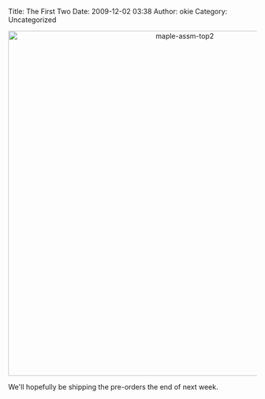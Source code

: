 Title: The First Two
Date: 2009-12-02 03:38
Author: okie
Category: Uncategorized

<center>
<img src="/static/images/old/maple-assm-top2-1024x568.jpg" alt="maple-assm-top2" width="700px">
</center>

We'll hopefully be shipping the pre-orders the end of next week.

